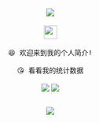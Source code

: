 
<h1 align="center"> <a href="https://github.com/CookingWine"> <img src="https://readme-typing-svg.herokuapp.com/?center=true&size=27&lines=独立天地间，清风洒兰雪"> </a> </h1>
<p align="center">
  <img src="https://user-images.githubusercontent.com/5679180/79618120-0daffb80-80be-11ea-819e-d2b0fa904d07.gif" width="27px">
  <br><br />
  <samp>
    😆 欢迎来到我的个人简介!
    <br />
    <br />😘 看看我的统计数据 
    <br />
    <br />
  </samp>
<a>
<img align="center" src="https://github-readme-stats.vercel.app/api?username=CookingWine&hide_title=true&hide_border=true&show_icons=trueline_height=21&text_color=000&icon_color=000&bg_color=0,ea6161,ffc64d,fffc4d,52fa5a"/> </a> 
<a> <img align="center" src="https://github-readme-stats.vercel.app/api/top-langs/?username=CookingWine&layout=compact&theme=dark&hide_border=true" /> </a>
</p>
<br />
<div align="center"> <img src="https://github-profile-trophy.vercel.app/?username=CookingWine" /> </div>
